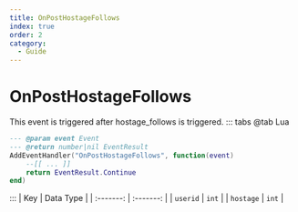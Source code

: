 ```yaml
---
title: OnPostHostageFollows
index: true
order: 2
category:
  - Guide
---
```


# OnPostHostageFollows
This event is triggered after hostage_follows is triggered.
::: tabs
@tab Lua
```lua
--- @param event Event
--- @return number|nil EventResult
AddEventHandler("OnPostHostageFollows", function(event)
    --[[ ... ]]
    return EventResult.Continue
end)
```

:::
|    Key    | Data Type |
| :-------: | :-------: |
|  `userid` |   `int`   |
| `hostage` |   `int`   |